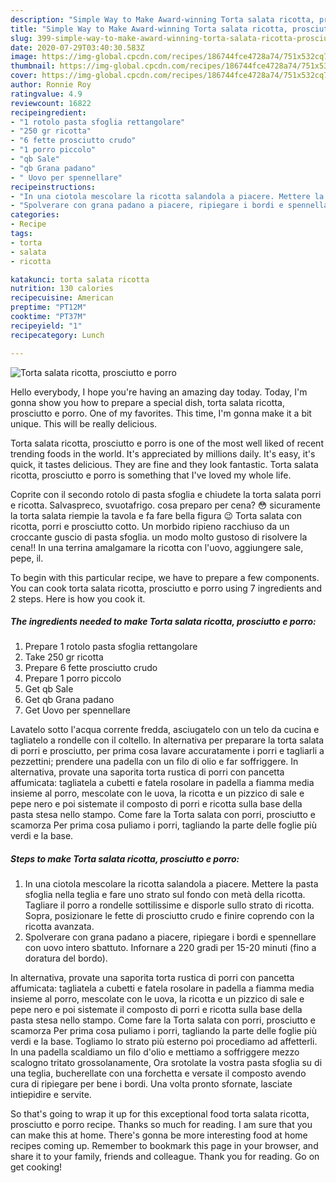 ```yaml
---
description: "Simple Way to Make Award-winning Torta salata ricotta, prosciutto e porro"
title: "Simple Way to Make Award-winning Torta salata ricotta, prosciutto e porro"
slug: 399-simple-way-to-make-award-winning-torta-salata-ricotta-prosciutto-e-porro
date: 2020-07-29T03:40:30.583Z
image: https://img-global.cpcdn.com/recipes/186744fce4728a74/751x532cq70/torta-salata-ricotta-prosciutto-e-porro-recipe-main-photo.jpg
thumbnail: https://img-global.cpcdn.com/recipes/186744fce4728a74/751x532cq70/torta-salata-ricotta-prosciutto-e-porro-recipe-main-photo.jpg
cover: https://img-global.cpcdn.com/recipes/186744fce4728a74/751x532cq70/torta-salata-ricotta-prosciutto-e-porro-recipe-main-photo.jpg
author: Ronnie Roy
ratingvalue: 4.9
reviewcount: 16822
recipeingredient:
- "1 rotolo pasta sfoglia rettangolare"
- "250 gr ricotta"
- "6 fette prosciutto crudo"
- "1 porro piccolo"
- "qb Sale"
- "qb Grana padano"
- " Uovo per spennellare"
recipeinstructions:
- "In una ciotola mescolare la ricotta salandola a piacere. Mettere la pasta sfoglia nella teglia e fare uno strato sul fondo con metà della ricotta. Tagliare il porro a rondelle sottilissime e disporle sullo strato di ricotta. Sopra, posizionare le fette di prosciutto crudo e finire coprendo con la ricotta avanzata."
- "Spolverare con grana padano a piacere, ripiegare i bordi e spennellare con uovo intero sbattuto. Infornare a 220 gradi per 15-20 minuti (fino a doratura del bordo)."
categories:
- Recipe
tags:
- torta
- salata
- ricotta

katakunci: torta salata ricotta 
nutrition: 130 calories
recipecuisine: American
preptime: "PT12M"
cooktime: "PT37M"
recipeyield: "1"
recipecategory: Lunch

---
```



![Torta salata ricotta, prosciutto e porro](https://img-global.cpcdn.com/recipes/186744fce4728a74/751x532cq70/torta-salata-ricotta-prosciutto-e-porro-recipe-main-photo.jpg)

Hello everybody, I hope you're having an amazing day today. Today, I'm gonna show you how to prepare a special dish, torta salata ricotta, prosciutto e porro. One of my favorites. This time, I'm gonna make it a bit unique. This will be really delicious.

Torta salata ricotta, prosciutto e porro is one of the most well liked of recent trending foods in the world. It's appreciated by millions daily. It's easy, it's quick, it tastes delicious. They are fine and they look fantastic. Torta salata ricotta, prosciutto e porro is something that I've loved my whole life.

Coprite con il secondo rotolo di pasta sfoglia e chiudete la torta salata porri e ricotta. Salvaspreco, svuotafrigo. cosa preparo per cena? 😳 sicuramente la torta salata riempie la tavola e fa fare bella figura 😉 Torta salata con ricotta, porri e prosciutto cotto. Un morbido ripieno racchiuso da un croccante guscio di pasta sfoglia. un modo molto gustoso di risolvere la cena!! In una terrina amalgamare la ricotta con l&#39;uovo, aggiungere sale, pepe, il.


To begin with this particular recipe, we have to prepare a few components. You can cook torta salata ricotta, prosciutto e porro using 7 ingredients and 2 steps. Here is how you cook it.

<!--inarticleads1-->

##### The ingredients needed to make Torta salata ricotta, prosciutto e porro:

1. Prepare 1 rotolo pasta sfoglia rettangolare
1. Take 250 gr ricotta
1. Prepare 6 fette prosciutto crudo
1. Prepare 1 porro piccolo
1. Get qb Sale
1. Get qb Grana padano
1. Get  Uovo per spennellare


Lavatelo sotto l&#39;acqua corrente fredda, asciugatelo con un telo da cucina e tagliatelo a rondelle con il coltello. In alternativa per preparare la torta salata di porri e prosciutto, per prima cosa lavare accuratamente i porri e tagliarli a pezzettini; prendere una padella con un filo di olio e far soffriggere. In alternativa, provate una saporita torta rustica di porri con pancetta affumicata: tagliatela a cubetti e fatela rosolare in padella a fiamma media insieme al porro, mescolate con le uova, la ricotta e un pizzico di sale e pepe nero e poi sistemate il composto di porri e ricotta sulla base della pasta stesa nello stampo. Come fare la Torta salata con porri, prosciutto e scamorza Per prima cosa puliamo i porri, tagliando la parte delle foglie più verdi e la base. 

<!--inarticleads2-->

##### Steps to make Torta salata ricotta, prosciutto e porro:

1. In una ciotola mescolare la ricotta salandola a piacere. Mettere la pasta sfoglia nella teglia e fare uno strato sul fondo con metà della ricotta. Tagliare il porro a rondelle sottilissime e disporle sullo strato di ricotta. Sopra, posizionare le fette di prosciutto crudo e finire coprendo con la ricotta avanzata.
1. Spolverare con grana padano a piacere, ripiegare i bordi e spennellare con uovo intero sbattuto. Infornare a 220 gradi per 15-20 minuti (fino a doratura del bordo).


In alternativa, provate una saporita torta rustica di porri con pancetta affumicata: tagliatela a cubetti e fatela rosolare in padella a fiamma media insieme al porro, mescolate con le uova, la ricotta e un pizzico di sale e pepe nero e poi sistemate il composto di porri e ricotta sulla base della pasta stesa nello stampo. Come fare la Torta salata con porri, prosciutto e scamorza Per prima cosa puliamo i porri, tagliando la parte delle foglie più verdi e la base. Togliamo lo strato più esterno poi procediamo ad affetterli. In una padella scaldiamo un filo d&#39;olio e mettiamo a soffriggere mezzo scalogno tritato grossolanamente, Ora srotolate la vostra pasta sfoglia su di una teglia, bucherellate con una forchetta e versate il composto avendo cura di ripiegare per bene i bordi. Una volta pronto sfornate, lasciate intiepidire e servite. 

So that's going to wrap it up for this exceptional food torta salata ricotta, prosciutto e porro recipe. Thanks so much for reading. I am sure that you can make this at home. There's gonna be more interesting food at home recipes coming up. Remember to bookmark this page in your browser, and share it to your family, friends and colleague. Thank you for reading. Go on get cooking!
